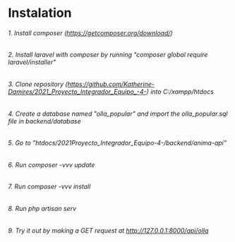 # Instalation

###### 1. Install composer (https://getcomposer.org/download/)

###### 2. Install laravel with composer by running "composer global require laravel/installer"

###### 3. Clone repository (https://github.com/Katherine-Damires/2021_Proyecto_Integrador_Equipo_-4-) into C:/xampp/htdocs

###### 4. Create a database named "olla_popular" and import the olla_popular.sql file in backend/database

###### 5. Go to "htdocs/2021*Proyecto_Integrador_Equipo*-4-/backend/anima-api"

###### 6. Run composer -vvv update

###### 7. Run composer -vvv install

###### 8. Run php artisan serv

###### 9. Try it out by making a GET request at http://127.0.0.1:8000/api/olla
